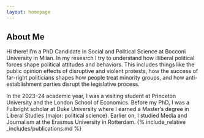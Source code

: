```yaml
---
layout: homepage
---
```


## About Me

Hi there! I’m a PhD Candidate in Social and Political Science at Bocconi University in Milan. In my research I try to understand how illiberal political forces shape political attitudes and behaviors. This includes things like the public opinion effects of disruptive and violent protests, how the success of far-right politicians shapes how people treat minority groups, and how anti-establishment parties disrupt the legislative process. 

In the 2023–24 academic year, I was a visiting student at Princeton University and the London School of Economics.  Before my PhD, I was a Fulbright scholar at Duke University where I earned a Master’s degree in Liberal Studies (major: political science). Earlier on, I studied Media and Journalism at the Erasmus University in Rotterdam. 
{% include_relative _includes/publications.md %}
